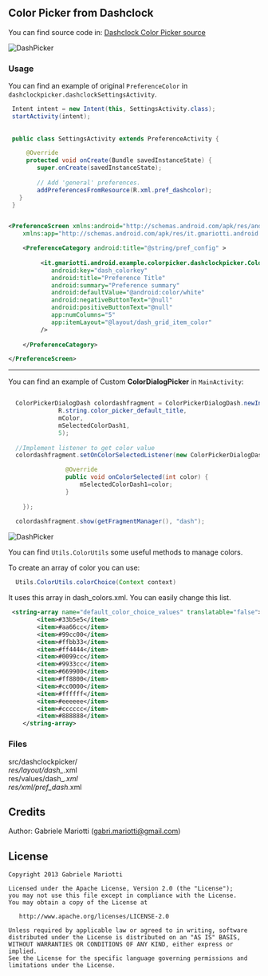 ## Color Picker from Dashclock 

You can find source code in:
[Dashclock Color Picker source](https://code.google.com/p/dashclock/source/browse/main/src/main/java/com/google/android/apps/dashclock/configuration/ColorPreference.java)

![DashPicker](https://github.com/gabrielemariotti/colorpickercollection/raw/master/ColorPicker/images/dashDialog.png)

### Usage

You can find an example of original `PreferenceColor` in `dashclockpicker.dashclockSettingsActivity`.

``` java
 Intent intent = new Intent(this, SettingsActivity.class);
 startActivity(intent);
 
 
 public class SettingsActivity extends PreferenceActivity {

 	 @Override
	 protected void onCreate(Bundle savedInstanceState) {
        super.onCreate(savedInstanceState);
		
        // Add 'general' preferences.
        addPreferencesFromResource(R.xml.pref_dashcolor);
   }
 }
```

``` xml

<PreferenceScreen xmlns:android="http://schemas.android.com/apk/res/android"
    xmlns:app="http://schemas.android.com/apk/res/it.gmariotti.android.example.colorpicker" >

    <PreferenceCategory android:title="@string/pref_config" >
        
         <it.gmariotti.android.example.colorpicker.dashclockpicker.ColorPreference
            android:key="dash_colorkey"
            android:title="Preference Title"
            android:summary="Preference summary"
            android:defaultValue="@android:color/white"
            android:negativeButtonText="@null"
            android:positiveButtonText="@null"
            app:numColumns="5"
            app:itemLayout="@layout/dash_grid_item_color"
         />
        
    </PreferenceCategory>

</PreferenceScreen>
```

---

You can find an example of Custom **ColorDialogPicker** in `MainActivity`:
``` java

  ColorPickerDialogDash colordashfragment = ColorPickerDialogDash.newInstance(
              R.string.color_picker_default_title,
              mColor,
              mSelectedColorDash1,
              5);
  
  //Implement listener to get color value
  colordashfragment.setOnColorSelectedListener(new ColorPickerDialogDash.OnColorSelectedListener(){

				@Override
				public void onColorSelected(int color) {
					mSelectedColorDash1=color;	
				}
				
	});        
	
  colordashfragment.show(getFragmentManager(), "dash");

```

![DashPicker](https://github.com/gabrielemariotti/colorpickercollection/raw/master/ColorPicker/images/dash_prefs.png)

You can find `Utils.ColorUtils` some useful methods to manage colors.

To create an array of color you can use:
``` java
  Utils.ColorUtils.colorChoice(Context context)
```

It uses this array in dash_colors.xml.
You can easily change this list.
``` xml
 <string-array name="default_color_choice_values" translatable="false">
        <item>#33b5e5</item>
        <item>#aa66cc</item>
        <item>#99cc00</item>
        <item>#ffbb33</item>
        <item>#ff4444</item>
        <item>#0099cc</item>
        <item>#9933cc</item>
        <item>#669900</item>
        <item>#ff8800</item>
        <item>#cc0000</item>
        <item>#ffffff</item>
        <item>#eeeeee</item>
        <item>#cccccc</item>
        <item>#888888</item>
    </string-array>
```

### Files
src/dashclockpicker/*<br/>
res/layout/dash_*.xml<br/>
res/values/dash_*.xml<br/>
res/xml/pref_dash*.xml<br/>

Credits
-------

Author: Gabriele Mariotti (gabri.mariotti@gmail.com)

License
-------

    Copyright 2013 Gabriele Mariotti

    Licensed under the Apache License, Version 2.0 (the "License");
    you may not use this file except in compliance with the License.
    You may obtain a copy of the License at

       http://www.apache.org/licenses/LICENSE-2.0

    Unless required by applicable law or agreed to in writing, software
    distributed under the License is distributed on an "AS IS" BASIS,
    WITHOUT WARRANTIES OR CONDITIONS OF ANY KIND, either express or implied.
    See the License for the specific language governing permissions and
    limitations under the License.
    

